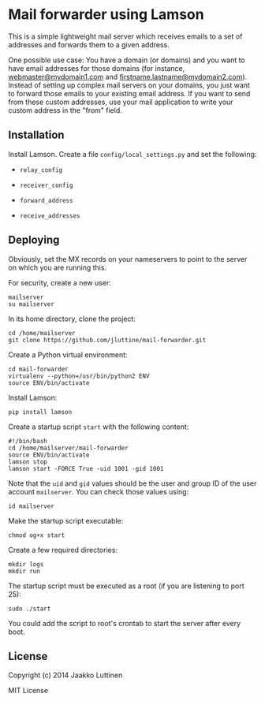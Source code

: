 Mail forwarder using Lamson
===========================


This is a simple lightweight mail server which receives emails to a set of
addresses and forwards them to a given address.


One possible use case: You have a domain (or domains) and you want to have email
addresses for those domains (for instance, webmaster@mydomain1.com and
firstname.lastname@mydomain2.com).  Instead of setting up complex mail servers
on your domains, you just want to forward those emails to your existing email
address.  If you want to send from these custom addresses, use your mail
application to write your custom address in the "from" field.


Installation
------------


Install Lamson. Create a file `config/local_settings.py` and set the following:

 * `relay_config`

 * `receiver_config`

 * `forward_address`

 * `receive_addresses`


Deploying
---------


Obviously, set the MX records on your nameservers to point to the server on
which you are running this.

For security, create a new user:

```
mailserver
su mailserver
```

In its home directory, clone the project:

```
cd /home/mailserver
git clone https://github.com/jluttine/mail-forwarder.git
```

Create a Python virtual environment:

```
cd mail-forwarder
virtualenv --python=/usr/bin/python2 ENV
source ENV/bin/activate
```

Install Lamson:

```
pip install lamson
```

Create a startup script `start` with the following content:

```
#!/bin/bash
cd /home/mailserver/mail-forwarder
source ENV/bin/activate
lamson stop
lamson start -FORCE True -uid 1001 -gid 1001
```

Note that the `uid` and `gid` values should be the user and group ID of the user
account `mailserver`.  You can check those values using:

```
id mailserver
```

Make the startup script executable:

```
chmod og+x start
```

Create a few required directories:

```
mkdir logs
mkdir run
```

The startup script must be executed as a root (if you are listening to port 25):

```
sudo ./start
```

You could add the script to root's crontab to start the server after every boot.


License
-------


Copyright (c) 2014 Jaakko Luttinen

MIT License